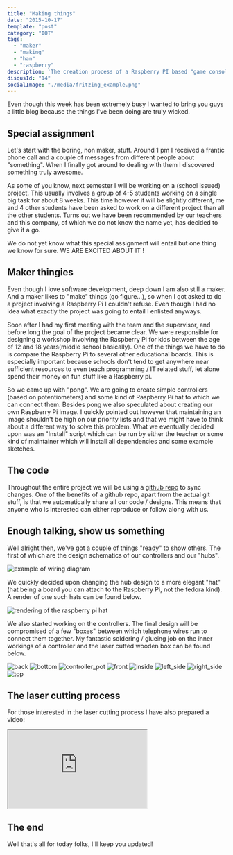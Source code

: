 ```yaml
---
title: "Making things"
date: "2015-10-17"
template: "post"
category: "IOT"
tags:
  - "maker"
  - "making"
  - "han"
  - "raspberry"
description: 'The creation process of a Raspberry PI based "game console" and its controllers'
disqusId: "14"
socialImage: "./media/fritzing_example.png"
---
```


Even though this week has been extremely busy I wanted to bring you guys a little blog because the things I've been doing are truly wicked.

## Special assignment

Let's start with the boring, non maker, stuff. Around 1 pm I received a frantic phone call and a couple of messages from different people about "something". When I finally got around to dealing with them I discovered something truly awesome.

As some of you know, next semester I will be working on a (school issued) project. This usually involves a group of 4-5 students working on a single big task for about 8 weeks. This time however it will be slightly different, me and 4 other students have been asked to work on a different project than all the other students. Turns out we have been recommended by our teachers and this company, of which we do not know the name yet, has decided to give it a go.

We do not yet know what this special assignment will entail but one thing we know for sure. WE ARE EXCITED ABOUT IT !

## Maker thingies

Even though I love software development, deep down I am also still a maker. And a maker likes to "make" things (go figure...), so when I got asked to do a project involving a Raspberry Pi I couldn't refuse. Even though I had no idea what exactly the project was going to entail I enlisted anyways.

Soon after I had my first meeting with the team and the supervisor, and before long the goal of the project became clear. We were responsible for designing a workshop involving the Raspberry Pi for kids between the age of 12 and 18 years(middle school basically). One of the things we have to do is compare the Raspberry Pi to several other educational boards. This is especially important because schools don't tend to get anywhere near sufficient resources to even teach programming / IT related stuff, let alone spend their money on fun stuff like a Raspberry pi.

So we came up with "pong". We are going to create simple controllers (based on potentiometers) and some kind of Raspberry Pi hat to which we can connect them. Besides pong we also speculated about creating our own Raspberry Pi image. I quickly pointed out however that maintaining an image shouldn't be high on our priority lists and that we might have to think about a different way to solve this problem. What we eventually decided upon was an "Install" script which can be run by either the teacher or some kind of maintainer which will install all dependencies and some example sketches.

## The code

Throughout the entire project we will be using a [github repo](https://github.com/Mastermindzh/han4pi) to sync changes. One of the benefits of a github repo, apart from the actual git stuff, is that we automatically share all our code / designs. This means that anyone who is interested can either reproduce or follow along with us.

## Enough talking, show us something

Well alright then, we've got a couple of things "ready" to show others. The first of which are the design schematics of our controllers and our "hubs".

![example of wiring diagram](./media/fritzing_example.png "fritzing wiring diagram of the controller")

We quickly decided upon changing the hub design to a more elegant "hat" (hat being a board you can attach to the Raspberry Pi, not the fedora kind). A render of one such hats can be found below.

![rendering of the raspberry pi hat](./media/front-thumb.png "render of the raspberry pi hat")

We also started working on the controllers. The final design will be compromised of a few "boxes" between which telephone wires run to connect them together. My fantastic soldering / glueing job on the inner workings of a controller and the laser cutted wooden box can be found below.

![back](./media/back.jpg "Back of the controller")
![bottom](./media/bottom.jpg "bottom of the controller")
![controller_pot](./media/controller_pot.jpg "potentiometer used inside the controller")
![front](./media/Front_thumb.png "The front of the controller with the logo")
![inside](./media/inside.jpg "the inside of an assembled controller")
![left_side](./media/left_side.jpg "The left side of the controller")
![right_side](./media/right_side.jpg "The right side of the controller")
![top](./media/top.jpg "The top of the controller")

## The laser cutting process

For those interested in the laser cutting process I have also prepared a video:

<div class="video-container"><iframe src="https://www.youtube.com/embed/OO6UDl8CU4s?wmode=transparent" width="320" height="180"></iframe></div>

## The end

Well that's all for today folks, I'll keep you updated!
